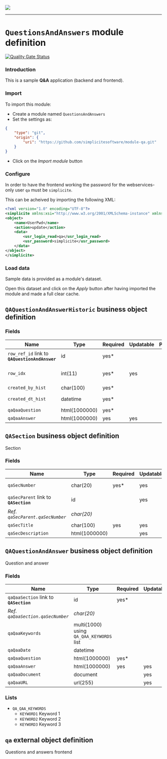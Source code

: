 <!--
 ___ _            _ _    _ _    __
/ __(_)_ __  _ __| (_)__(_) |_ /_/
\__ \ | '  \| '_ \ | / _| |  _/ -_)
|___/_|_|_|_| .__/_|_\__|_|\__\___|
            |_| 
-->
![](https://docs.simplicite.io//logos/logo250.png)
* * *

`QuestionsAndAnswers` module definition
=======================================

[![Quality Gate Status](https://sonarcloud.io/api/project_badges/measure?project=simplicite-modules-QuestionsAndAnswers&metric=alert_status)](https://sonarcloud.io/dashboard?id=simplicite-modules-QuestionsAndAnswers)

### Introduction

This is a sample **Q&A** application (backend and frontend).

### Import

To import this module:

- Create a module named `QuestionsAndAnswers`
- Set the settings as:

```json
{
	"type": "git",
	"origin": {
		"uri": "https://github.com/simplicitesoftware/module-qa.git"
	}
}
```

- Click on the _Import module_ button

### Configure

In order to have the frontend working the password for the
webservices-only user `qa` must be `simplicite`.

This can be acheived by importing the following XML:

```xml
<?xml version="1.0" encoding="UTF-8"?>
<simplicite xmlns:xsi="http://www.w3.org/2001/XMLSchema-instance" xmlns="http://www.simplicite.fr/base" xsi:schemaLocation="http://www.simplicite.fr/base https://www.simplicite.io/resources/schemas/base.xsd">
<object>
	<name>UserPwd</name>
	<action>update</action>
	<data>
		<usr_login_read>qa</usr_login_read>
		<usr_password>simplicite</usr_password>
	</data>
</object>
</simplicite>
```

### Load data

Sample data is provided as a module's dataset.

Open this dataset and click on the _Apply_ button after having imported the module and made a full clear cache.

`QAQuestionAndAnswerHistoric` business object definition
--------------------------------------------------------



### Fields

| Name                                                         | Type                                     | Required | Updatable | Personal | Description                                                                      |
|--------------------------------------------------------------|------------------------------------------|----------|-----------|----------|----------------------------------------------------------------------------------|
| `row_ref_id` link to **`QAQuestionAndAnswer`**               | id                                       | yes*     |           |          | Record row ID                                                                    |
| `row_idx`                                                    | int(11)                                  | yes*     | yes       |          | History record index                                                             |
| `created_by_hist`                                            | char(100)                                | yes*     |           |          | Created by                                                                       |
| `created_dt_hist`                                            | datetime                                 | yes*     |           |          | Created date                                                                     |
| `qaQaaQuestion`                                              | html(1000000)                            | yes*     |           |          | Question                                                                         |
| `qaQaaAnswer`                                                | html(1000000)                            | yes      | yes       |          | Answer                                                                           |

`QASection` business object definition
--------------------------------------

Section

### Fields

| Name                                                         | Type                                     | Required | Updatable | Personal | Description                                                                      |
|--------------------------------------------------------------|------------------------------------------|----------|-----------|----------|----------------------------------------------------------------------------------|
| `qaSecNumber`                                                | char(20)                                 | yes*     | yes       |          | Section number                                                                   |
| `qaSecParent` link to **`QASection`**                        | id                                       |          | yes       |          | Parent section                                                                   |
| _Ref. `qaSecParent.qaSecNumber`_                             | _char(20)_                               |          |           |          | _Section number_                                                                 |
| `qaSecTitle`                                                 | char(100)                                | yes      | yes       |          | Section title                                                                    |
| `qaSecDescription`                                           | html(1000000)                            |          | yes       |          | Description                                                                      |

`QAQuestionAndAnswer` business object definition
------------------------------------------------

Question and answer

### Fields

| Name                                                         | Type                                     | Required | Updatable | Personal | Description                                                                      |
|--------------------------------------------------------------|------------------------------------------|----------|-----------|----------|----------------------------------------------------------------------------------|
| `qaQaaSection` link to **`QASection`**                       | id                                       | yes*     |           |          | Section                                                                          |
| _Ref. `qaQaaSection.qaSecNumber`_                            | _char(20)_                               |          |           |          | _Section number_                                                                 |
| `qaQaaKeywords`                                              | multi(1000) using `QA_QAA_KEYWORDS` list |          |           |          | Keywords                                                                         |
| `qaQaaDate`                                                  | datetime                                 |          |           |          | Date                                                                             |
| `qaQaaQuestion`                                              | html(1000000)                            | yes*     |           |          | Question                                                                         |
| `qaQaaAnswer`                                                | html(1000000)                            | yes      | yes       |          | Answer                                                                           |
| `qaQaaDocument`                                              | document                                 |          | yes       |          | Document                                                                         |
| `qaQaaURL`                                                   | url(255)                                 |          | yes       |          | URL                                                                              |

### Lists

* `QA_QAA_KEYWORDS`
    - `KEYWORD1` Keyword 1
    - `KEYWORD2` Keyword 2
    - `KEYWORD3` Keyword 3

`qa` external object definition
-------------------------------

Questions and answers frontend


